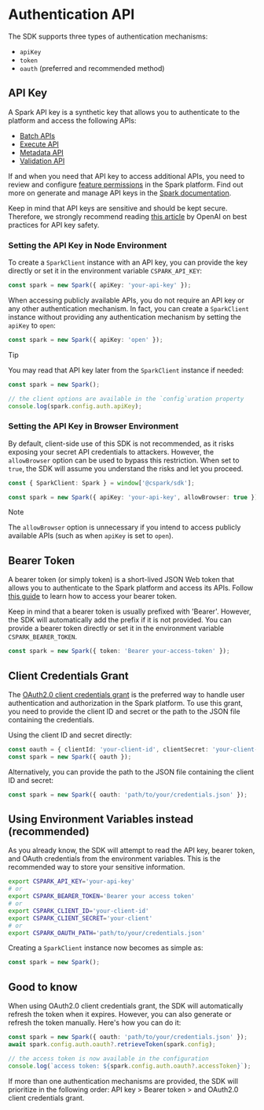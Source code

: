 # Authentication API

The SDK supports three types of authentication mechanisms:

- `apiKey`
- `token`
- `oauth` (preferred and recommended method)

## API Key

A Spark API key is a synthetic key that allows you to authenticate to the platform
and access the following APIs:

- [Batch APIs][batch-apis]
- [Execute API][execute-api]
- [Metadata API][metadata-api]
- [Validation API][validation-api]

If and when you need that API key to access additional APIs, you need to review and
configure [feature permissions][feature-permissions] in the Spark platform. Find
out more on generate and manage API keys in the [Spark documentation][spark-api-keys].

Keep in mind that API keys are sensitive and should be kept secure. Therefore, we
strongly recommend reading [this article][openai-api-keys] by OpenAI on best practices
for API key safety.

### Setting the API Key in Node Environment

To create a `SparkClient` instance with an API key, you can provide the key
directly or set it in the environment variable `CSPARK_API_KEY`:

```ts
const spark = new Spark({ apiKey: 'your-api-key' });
```

When accessing publicly available APIs, you do not require an API key or any
other authentication mechanism. In fact, you can create a `SparkClient` instance
without providing any authentication mechanism by setting the `apiKey` to `open`:

```ts
const spark = new Spark({ apiKey: 'open' });
```

> [!TIP]
> You may read that API key later from the `SparkClient` instance if needed:

```ts
const spark = new Spark();

// the client options are available in the `config`uration property
console.log(spark.config.auth.apiKey);
```

### Setting the API Key in Browser Environment

By default, client-side use of this SDK is not recommended, as it risks exposing
your secret API credentials to attackers. However, the `allowBrowser` option can
be used to bypass this restriction. When set to `true`, the SDK will assume you
understand the risks and let you proceed.

```ts
const { SparkClient: Spark } = window['@cspark/sdk'];

const spark = new Spark({ apiKey: 'your-api-key', allowBrowser: true });
```

> [!NOTE]
> The `allowBrowser` option is unnecessary if you intend to access publicly
> available APIs (such as when `apiKey` is set to `open`).

## Bearer Token

A bearer token (or simply token) is a short-lived JSON Web token that allows you
to authenticate to the Spark platform and access its APIs. Follow [this guide][bearer-token] to
learn how to access your bearer token.

Keep in mind that a bearer token is usually prefixed with 'Bearer'. However, the
SDK will automatically add the prefix if it is not provided. You can provide a bearer
token directly or set it in the environment variable `CSPARK_BEARER_TOKEN`.

```ts
const spark = new Spark({ token: 'Bearer your-access-token' });
```

## Client Credentials Grant

The [OAuth2.0 client credentials grant][oauth2] is the preferred way to handle user authentication
and authorization in the Spark platform. To use this grant, you need to provide the
client ID and secret or the path to the JSON file containing the credentials.

Using the client ID and secret directly:

```ts
const oauth = { clientId: 'your-client-id', clientSecret: 'your-client-secret' };
const spark = new Spark({ oauth });
```

Alternatively, you can provide the path to the JSON file containing the client ID
and secret:

```ts
const spark = new Spark({ oauth: 'path/to/your/credentials.json' });
```

## Using Environment Variables instead (recommended)

As you already know, the SDK will attempt to read the API key, bearer token, and
OAuth credentials from the environment variables. This is the recommended way to
store your sensitive information.

```bash
export CSPARK_API_KEY='your-api-key'
# or
export CSPARK_BEARER_TOKEN='Bearer your access token'
# or
export CSPARK_CLIENT_ID='your-client-id'
export CSPARK_CLIENT_SECRET='your-client'
# or
export CSPARK_OAUTH_PATH='path/to/your/credentials.json'
```

Creating a `SparkClient` instance now becomes as simple as:

```ts
const spark = new Spark();
```

## Good to know

When using OAuth2.0 client credentials grant, the SDK will automatically refresh
the token when it expires. However, you can also generate or refresh the token manually. Here's
how you can do it:

```ts
const spark = new Spark({ oauth: 'path/to/your/credentials.json' });
await spark.config.auth.oauth?.retrieveToken(spark.config);

// the access token is now available in the configuration
console.log(`access token: ${spark.config.auth.oauth?.accessToken}`);
```

If more than one authentication mechanisms are provided, the SDK will prioritize in
the following order: API key > Bearer token > and OAuth2.0 client credentials grant.

[batch-apis]: https://docs.coherent.global/spark-apis/batch-apis
[execute-api]: https://docs.coherent.global/spark-apis/execute-api
[metadata-api]: https://docs.coherent.global/spark-apis/metadata-api
[validation-api]: https://docs.coherent.global/spark-apis/validation-api
[feature-permissions]: https://docs.coherent.global/spark-apis/authorization-api-keys/permissions-features-permissions
[openai-api-keys]: https://help.openai.com/en/articles/5112595-best-practices-for-api-key-safety
[spark-api-keys]: https://docs.coherent.global/spark-apis/authorization-api-keys
[bearer-token]: https://docs.coherent.global/spark-apis/authorization-bearer-token
[oauth2]: https://docs.coherent.global/spark-apis/authorization-client-credentials
